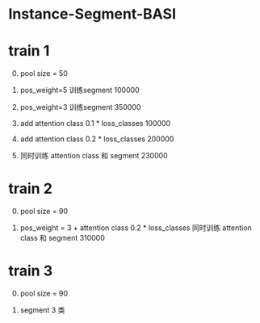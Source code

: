 # Instance-Segment-BASI


# train 1

0. pool size = 50

1. pos_weight=5 训练segment 100000

2. pos_weight=3 训练segment 350000

3. add attention class 0.1 * loss_classes 100000

4. add attention class 0.2 * loss_classes 200000

5. 同时训练 attention class 和 segment 230000


# train 2

0. pool size = 90

1. pos_weight = 3 + attention class 0.2 * loss_classes 同时训练 attention class 和 segment 310000


# train 3

0. pool size = 90

1. segment 3 类

